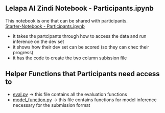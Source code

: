 

## **Lelapa AI Zindi Notebook - Participants.ipynb** 
This notebook is one that can be shared with participants.  
[Starter-Notebook - Participants.ipynb](https://github.com/Lelapa-AI/zindi-inkuba-notebook/blob/main/Notebooks/Starter-Notebook.ipynb)

- it takes the partcipants through how to access the data and run inference on the dev set
- it shows how their dev set can be scored (so they can chec their progress)
- it has the code to create the two column subission file

## **Helper Functions that Participants need access to**

- [eval.py](https://github.com/Lelapa-AI/zindi-inkuba-notebook/blob/main/utils/eval.py) -> this file contains all the evaluation functions
- [model_function.py](https://github.com/Lelapa-AI/zindi-inkuba-notebook/blob/main/utils/model_function.py) -> this file contains functions for model inference necessary for the submission format
